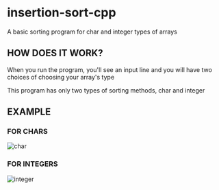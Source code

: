 # insertion-sort-cpp
A basic sorting program for char and integer types of arrays

## HOW DOES IT WORK?

When you run the program, you'll see an input line and you will have two choices of choosing your array's type

This program has only two types of sorting methods, char and integer

## EXAMPLE

### FOR CHARS

![char](https://i.hizliresim.com/MBIrOt.png)

### FOR INTEGERS

![integer](https://i.hizliresim.com/1R9tZd.png)
